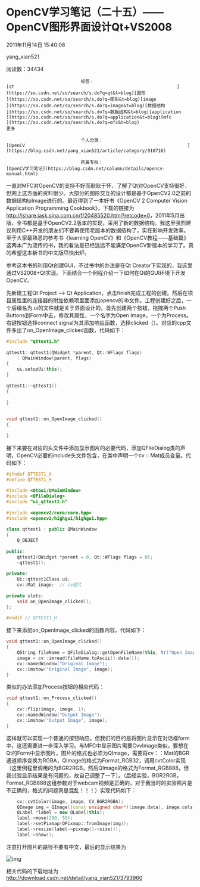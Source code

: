 # OpenCV学习笔记（二十五）——OpenCV图形界面设计Qt+VS2008

2011年11月14日 15:40:08

yang_xian521

阅读数：34434

 								标签： 																[qt																](https://so.csdn.net/so/search/s.do?q=qt&t=blog)[图形																](https://so.csdn.net/so/search/s.do?q=图形&t=blog)[image																](https://so.csdn.net/so/search/s.do?q=image&t=blog)[数据结构																](https://so.csdn.net/so/search/s.do?q=数据结构&t=blog)[application																](https://so.csdn.net/so/search/s.do?q=application&t=blog)[mfc																](https://so.csdn.net/so/search/s.do?q=mfc&t=blog) 							更多

 								个人分类： 																[OpenCV																](https://blog.csdn.net/yang_xian521/article/category/910716) 							

 								所属专栏： 																[OpenCV学习笔记](https://blog.csdn.net/column/details/opencv-manual.html) 																 							

 									

一直对MFC对OpenCV的支持不好而耿耿于怀，了解了Qt对OpenCV支持很好，但网上这方面的资料很少。大部分的图形交互的设计都是基于OpenCV2.0之前的数据结构lpImage进行的。最近得到了一本好书《OpenCV 2 Computer Vision Application Programming Cookbook》，下载的链接为<http://ishare.iask.sina.com.cn/f/20485520.html?retcode=0>，2011年5月出版，全书都是基于OpenCV2.2版本的实现，采用了新的数据结构。我这里强烈建议利用C++开发的朋友们不要再使用老版本的数据结构了，实在影响开发效率。至于大家最熟悉的参考书《learning  OpenCV》和《OpenCV教程——基础篇》这两本广为流传的书，我的看法是已经远远不能满足OpenCV新版本的学习了。真的希望这本新书的中文版尽快出炉。

参考这本书的利用Qt创建GUI，不过书中的办法是在Qt Creator下实现的，我这里通过VS2008+Qt实现。下面结合一个例程介绍一下如何在Qt的GUI环境下开发OpenCV。

先新建工程Qt Project --> Qt  Application，点击finish完成工程的创建。然后在项目属性里的连接器的附加依赖项里面添加opencv的lib文件。工程创建好之后，一个后缀名为.ui的文件就是关于界面设计的。首先创建两个按钮，拖拽两个Push  Buttons到Form中去，修改其属性，一个名字为Open Image，一个为Process。右键按钮选择connect  signal为其添加响应函数，选择clicked（）。对应的cpp文件多出了on_OpenImage_clicked函数，代码如下：



```cpp
#include "qttest1.h"
 
qttest1::qttest1(QWidget *parent, Qt::WFlags flags)
	: QMainWindow(parent, flags)
{
	ui.setupUi(this);
}
 
qttest1::~qttest1()
{
 
}
 
 
void qttest1::on_OpenImage_clicked()
{
 
}
```

 接下来要在对应的头文件中添加显示图片的必要代码，添加QFileDialog类的声明，OpenCV必要的include头文件包含，在类中声明一个cv :: Mat成员变量。代码如下： 





```cpp
#ifndef QTTEST1_H
#define QTTEST1_H
 
#include <QtGui/QMainWindow>
#include <QFileDialog>
#include "ui_qttest1.h"
 
#include <opencv2/core/core.hpp>
#include <opencv2/highgui/highgui.hpp>
 
class qttest1 : public QMainWindow
{
	Q_OBJECT
 
public:
	qttest1(QWidget *parent = 0, Qt::WFlags flags = 0);
	~qttest1();
 
private:
	Ui::qttest1Class ui;
	cv::Mat image;	// cv图片
 
private slots:
	void on_OpenImage_clicked();
};
 
#endif // QTTEST1_H
```



接下来添加on_OpenImage_clicked的函数内容。代码如下：



```cpp
void qttest1::on_OpenImage_clicked()
{
	QString fileName = QFileDialog::getOpenFileName(this, tr("Open Image"), ".", tr("Image Files (*.png *.jpg *.jpeg *.bmp)"));
	image = cv::imread(fileName.toAscii().data());
	cv::namedWindow("Original Image");
	cv::imshow("Original Image", image);
}
```

 类似的办法添加Process按钮的相应代码： 





```cpp
void qttest1::on_Process_clicked()
{
	cv::flip(image, image, 1);
	cv::namedWindow("Output Image");
	cv::imshow("Output Image", image);
}
```



这样就可以实现一个普通的按钮响应。但我们的目的是将图片显示在对话框form中，这还需要进一步深入学习。与MFC中显示图片需要CvvImage类似，要想在Qt的Form中显示图片，图片的格式也必须为QImage，需要将cv：：Mat的BGR通道顺序变换为RGBA，QImage的格式为Format_RGB32，调用cvtColor实现（这里例程里调用的为BGR2RGB，然后QImage的格式为Format_RGB888，但我试验显示结果是有问题的，故自己调整了一下）。（后经实验，BGR2RGB，Format_RGB888这组参数对于webcam视频是正确的，对于我当时的实验照片是不正确的，格式的问题真是混乱！！！）实现代码如下：



```cpp
	cv::cvtColor(image, image, CV_BGR2RGBA);
	QImage img = QImage((const unsigned char*)(image.data), image.cols, image.rows, QImage::Format_RGB32);
	QLabel *label = new QLabel(this);
	label->move(200, 50);
	label->setPixmap(QPixmap::fromImage(img));
	label->resize(label->pixmap()->size());	
	label->show();
```

 注意打开图片的路径不要有中文，最后的显示结果为 



![img](http://hi.csdn.net/attachment/201111/14/0_1321256497sA7g.gif)

相关代码的下载地址为<http://download.csdn.net/detail/yang_xian521/3793960>